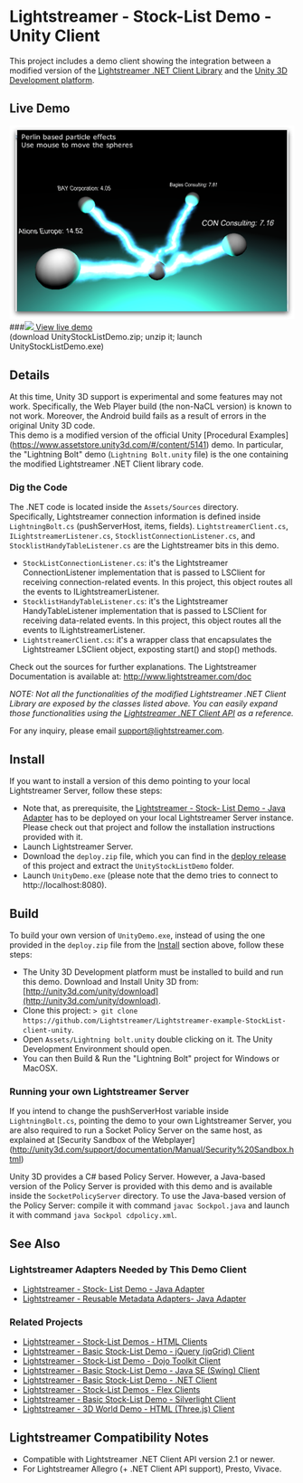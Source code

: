 # Lightstreamer - Stock-List Demo - Unity Client

<!-- START DESCRIPTION lightstreamer-example-stocklist-client-unity -->

This project includes a demo client showing the integration between a modified version of the [Lightstreamer .NET Client Library](http://www.lightstreamer.com/docs/client_dotnet_api/frames.html) and the [Unity 3D Development platform](http://unity3d.com/).<br>

## Live Demo

[![Demo ScreenShot](screen_unity_large.png)](http://demos.lightstreamer.com/UnityDemo/UnityStockListDemo.zip)<br>
###[![](http://demos.lightstreamer.com/site/img/play.png) View live demo](http://demos.lightstreamer.com/UnityDemo/UnityStockListDemo.zip)<br>
(download UnityStockListDemo.zip; unzip it; launch UnityStockListDemo.exe)

## Details

At this time, Unity 3D support is experimental and some features may not work. Specifically, the Web Player build (the non-NaCL version) is known to not work. Moreover, the Android build fails as a result of errors in the original Unity 3D code.<br>
This demo is a modified version of the official Unity [Procedural Examples] (https://www.assetstore.unity3d.com/#/content/5141) demo. In particular, the "Lightning Bolt" demo (`Lightning Bolt.unity` file) is the one containing the modified Lightstreamer .NET Client library code.

### Dig the Code

The .NET code is located inside the `Assets/Sources` directory.<br>
Specifically, Lightstreamer connection information is defined inside `LightningBolt.cs` (pushServerHost, items, fields).
`LightstreamerClient.cs`, `ILightstreamerListener.cs`, `StocklistConnectionListener.cs`, and `StocklistHandyTableListener.cs` are the Lightstreamer bits in this demo.

* `StockListConnectionListener.cs`: it's the Lightstreamer ConnectionListener implementation that is passed to LSClient for receiving connection-related events. In this project, this object routes all the events to ILightstreamerListener.
* `StocklistHandyTableListener.cs`: it's the Lightstreamer HandyTableListener implementation that is passed to LSClient for receiving data-related events. In this project, this object routes all the events to ILightstreamerListener.
* `LightstreamerClient.cs`: it's a wrapper class that encapsulates the Lightstreamer LSClient object, exposting start() and stop() methods.

Check out the sources for further explanations. The Lightstreamer Documentation is available at: http://www.lightstreamer.com/doc<br>

<i>NOTE: Not all the functionalities of the modified Lightstreamer .NET Client Library are exposed by the classes listed above. You can easily expand those functionalities using the [Lightstreamer .NET Client API](http://www.lightstreamer.com/docs/client_dotnet_api/frames.html) as a reference. </i>

For any inquiry, please email support@lightstreamer.com.

<!-- END DESCRIPTION lightstreamer-example-stocklist-client-unity -->

## Install

If you want to install a version of this demo pointing to your local Lightstreamer Server, follow these steps:

* Note that, as prerequisite, the [Lightstreamer - Stock- List Demo - Java Adapter](https://github.com/Lightstreamer/Lightstreamer-example-Stocklist-adapter-java) has to be deployed on your local Lightstreamer Server instance. Please check out that project and follow the installation instructions provided with it.
* Launch Lightstreamer Server.
* Download the `deploy.zip` file, which you can find in the [deploy release](https://github.com/Lightstreamer/Lightstreamer-example-StockList-client-unity/releases) of this project and extract the `UnityStockListDemo` folder.
* Launch `UnityDemo.exe` (please note that the demo tries to connect to http://localhost:8080).

## Build

To build your own version of `UnityDemo.exe`, instead of using the one provided in the `deploy.zip` file from the [Install](https://github.com/Lightstreamer/Lightstreamer-example-StockList-client-unity#install) section above, follow these steps:

* The Unity 3D Development platform must be installed to build and run this demo. Download and Install Unity 3D from: [http://unity3d.com/unity/download](http://unity3d.com/unity/download).
* Clone this project: `> git clone https://github.com/Lightstreamer/Lightstreamer-example-StockList-client-unity`.
* Open `Assets/Lightning bolt.unity` double clicking on it. The Unity Development Environment should open.
* You can then Build & Run the "Lightning Bolt" project for Windows or MacOSX.

### Running your own Lightstreamer Server

If you intend to change the pushServerHost variable inside `LightningBolt.cs`, pointing the demo to your own Lightstreamer Server, you are also required to run a Socket Policy Server on the same host, as explained at [Security Sandbox of the Webplayer] (http://unity3d.com/support/documentation/Manual/Security%20Sandbox.html)

Unity 3D provides a C# based Policy Server. However, a Java-based version of the Policy Server is provided with this demo and is available inside the `SocketPolicyServer` directory.
To use the Java-based version of the Policy Server: compile it with command `javac Sockpol.java` and launch it with command `java Sockpol cdpolicy.xml`.

## See Also

### Lightstreamer Adapters Needed by This Demo Client

<!-- START RELATED_ENTRIES -->
* [Lightstreamer - Stock- List Demo - Java Adapter](https://github.com/Lightstreamer/Lightstreamer-example-Stocklist-adapter-java)
* [Lightstreamer - Reusable Metadata Adapters- Java Adapter](https://github.com/Lightstreamer/Lightstreamer-example-ReusableMetadata-adapter-java)

<!-- END RELATED_ENTRIES -->

### Related Projects

* [Lightstreamer - Stock-List Demos - HTML Clients](https://github.com/Lightstreamer/Lightstreamer-example-Stocklist-client-javascript)
* [Lightstreamer - Basic Stock-List Demo - jQuery (jqGrid) Client](https://github.com/Lightstreamer/Lightstreamer-example-StockList-client-jquery)
* [Lightstreamer - Stock-List Demo - Dojo Toolkit Client](https://github.com/Lightstreamer/Lightstreamer-example-StockList-client-dojo)
* [Lightstreamer - Basic Stock-List Demo - Java SE (Swing) Client](https://github.com/Lightstreamer/Lightstreamer-example-StockList-client-java)
* [Lightstreamer - Basic Stock-List Demo - .NET Client](https://github.com/Lightstreamer/Lightstreamer-example-StockList-client-dotnet)
* [Lightstreamer - Stock-List Demos - Flex Clients](https://github.com/Lightstreamer/Lightstreamer-example-StockList-client-flex)
* [Lightstreamer - Basic Stock-List Demo - Silverlight Client](https://github.com/Lightstreamer/Lightstreamer-example-StockList-client-silverlight)
* [Lightstreamer - 3D World Demo - HTML (Three.js) Client](https://github.com/Lightstreamer/Lightstreamer-example-3DWorld-client-javascript)

## Lightstreamer Compatibility Notes

* Compatible with Lightstreamer .NET Client API version 2.1 or newer.
* For Lightstreamer Allegro (+ .NET Client API support), Presto, Vivace.
